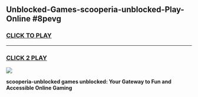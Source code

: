 
## Unblocked-Games-scooperia-unblocked-Play-Online #8pevg
<h3>
<a href="https://news.freeplayer.one?title=scooperia-unblocked&ref=3">CLICK TO PLAY</a></h3>
<hr>

<h3>
<a href="https://news.freeplayer.one?title=scooperia-unblocked&ref=3">CLICK 2 PLAY</a>
  
</h3>

<a href="https://news.freeplayer.one?title=scooperia-unblocked&ref=3"><img src="https://clearcache.store/games.png"></a>


**scooperia-unblocked games unblocked: Your Gateway to Fun and Accessible Online Gaming**

